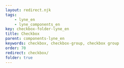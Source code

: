 ```yaml
---
layout: redirect.njk
tags: 
    - lyne_en
    - lyne_components_en
key: checkbox-folder-lyne_en
title: Checkbox
parent: components-lyne_en
keywords: checkbox, checkbox-group, checkbox group
order: 70
redirect: checkbox/
folder: true
---
```

